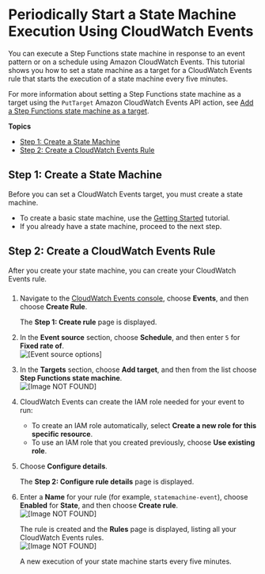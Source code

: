 # Periodically Start a State Machine Execution Using CloudWatch Events<a name="tutorial-cloudwatch-events-target"></a>

You can execute a Step Functions state machine in response to an event pattern or on a schedule using Amazon CloudWatch Events\. This tutorial shows you how to set a state machine as a target for a CloudWatch Events rule that starts the execution of a state machine every five minutes\.

For more information about setting a Step Functions state machine as a target using the `PutTarget` Amazon CloudWatch Events API action, see [Add a Step Functions state machine as a target](https://docs.aws.amazon.com/AmazonCloudWatchEvents/latest/APIReference/API_PutTargets.html#API_PutTargets_Example_8)\.

**Topics**
+ [Step 1: Create a State Machine](#tutorial-cloudwatch-events-target-step-1)
+ [Step 2: Create a CloudWatch Events Rule](#tutorial-cloudwatch-events-target-step-2)

## Step 1: Create a State Machine<a name="tutorial-cloudwatch-events-target-step-1"></a>

Before you can set a CloudWatch Events target, you must create a state machine\.
+ To create a basic state machine, use the [Getting Started](getting-started.md) tutorial\.
+ If you already have a state machine, proceed to the next step\.

## Step 2: Create a CloudWatch Events Rule<a name="tutorial-cloudwatch-events-target-step-2"></a>

After you create your state machine, you can create your CloudWatch Events rule\.

### <a name="tutorial-cloudwatch-events-target-create-rule"></a>

1. Navigate to the [CloudWatch Events console](https://console.aws.amazon.com/cloudwatch/), choose **Events**, and then choose **Create Rule**\.

   The **Step 1: Create rule** page is displayed\.

1. In the **Event source** section, choose **Schedule**, and then enter `5` for **Fixed rate of**\.  
![\[Event source options\]](http://docs.aws.amazon.com/step-functions/latest/dg/images/tutorial-cloudwatch-events-target-create-rule-event-source.png)

1. In the **Targets** section, choose **Add target**, and then from the list choose **Step Functions state machine**\.  
![\[Image NOT FOUND\]](http://docs.aws.amazon.com/step-functions/latest/dg/images/tutorial-cloudwatch-events-target-create-rule-targets.png)

1. CloudWatch Events can create the IAM role needed for your event to run:
   + To create an IAM role automatically, select **Create a new role for this specific resource**\.
   + To use an IAM role that you created previously, choose **Use existing role**\.

1. Choose **Configure details**\.

   The **Step 2: Configure rule details** page is displayed\.

1. Enter a **Name** for your rule \(for example, `statemachine-event`\), choose **Enabled** for **State**, and then choose **Create rule**\.  
![\[Image NOT FOUND\]](http://docs.aws.amazon.com/step-functions/latest/dg/images/tutorial-cloudwatch-events-target-create-rule-finish.png)

   The rule is created and the **Rules** page is displayed, listing all your CloudWatch Events rules\.  
![\[Image NOT FOUND\]](http://docs.aws.amazon.com/step-functions/latest/dg/images/tutorial-cloudwatch-events-target-create-rule-list.png)

   A new execution of your state machine starts every five minutes\.